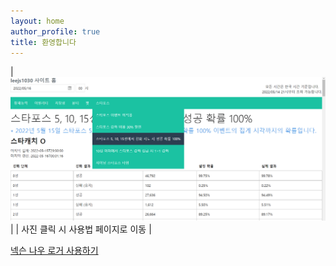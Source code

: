 ```yaml
---
layout: home
author_profile: true
title: 환영합니다
---
```


| [![넥슨 나우 로거](/resources/index-img/maplenow-logger.png)](/blog/maplenow/how-to-use) |
| 사진 클릭 시 사용법 페이지로 이동 |

[넥슨 나우 로거 사용하기](/maplenow-logger)

[//]: # (<br /><br /><br />)
[//]: # ([메이플 성장의 비약 계산기]&#40;https://leejs1030.github.io/Maplestory_EXP_Calc/&#41;)
